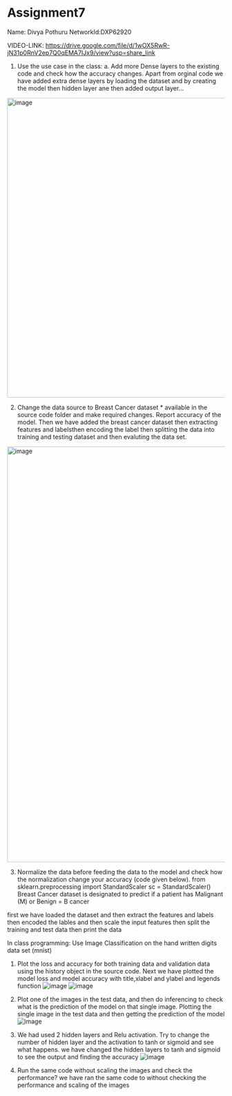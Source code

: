 # Assignment7

Name: Divya Pothuru NetworkId:DXP62920

VIDEO-LINK: https://drive.google.com/file/d/1wOX5RwR-jN31p0RnV2ep7Q0qEMA7IJx9/view?usp=share_link

1. Use the use case in the class:
a. Add more Dense layers to the existing code and check how the accuracy changes.
  Apart from orginal code we have added extra dense layers by loading the dataset and by creating the model then hidden layer ane then added output layer...
  <img width="692" alt="image" src="https://user-images.githubusercontent.com/122486644/225525270-0e508dd5-22ef-4f61-a9a2-6295384f7bc7.png">

2. Change the data source to Breast Cancer dataset * available in the source code folder and make required
changes. Report accuracy of the model.
Then we have added the breast cancer dataset then extracting features and labelsthen encoding the label then splitting the data into training and testing dataset and then evaluting the data set.
<img width="960" alt="image" src="https://user-images.githubusercontent.com/122486644/225525517-48917dab-cb21-4616-852f-211cc25b829c.png">

3. Normalize the data before feeding the data to the model and check how the normalization change your
accuracy (code given below).
from sklearn.preprocessing import StandardScaler
sc = StandardScaler()
Breast Cancer dataset is designated to predict if a patient has Malignant (M) or Benign = B cancer

first we have loaded the dataset and then extract the features and labels then encoded the lables and then scale the input features then split the training and test data then print the data


In class programming:
Use Image Classification on the hand written digits data set (mnist)
1. Plot the loss and accuracy for both training data and validation data using the history object in the source
code.
Next we have plotted the model loss and model accuracy with title,xlabel and ylabel and legends function
![image](https://user-images.githubusercontent.com/122486644/225529377-46e3c9f5-dfc4-4413-a0dd-9b9262ae706d.png)
![image](https://user-images.githubusercontent.com/122486644/225529408-fa4b9c0c-4707-4327-bc8c-ebfceabcfc2f.png)

2. Plot one of the images in the test data, and then do inferencing to check what is the prediction of the model
on that single image.
Plotting the single image in the test data and then getting the prediction of the model 
![image](https://user-images.githubusercontent.com/122486644/225529472-67e27d25-bf9a-4c7b-9018-06be13ad0834.png)

3. We had used 2 hidden layers and Relu activation. Try to change the number of hidden layer and the
activation to tanh or sigmoid and see what happens.
 we have changed the hidden layers to tanh and sigmoid to see the output and finding the accuracy
 ![image](https://user-images.githubusercontent.com/122486644/225530231-70c10687-dcae-4e5b-8e1f-8bf42e42669a.png)

4. Run the same code without scaling the images and check the performance?
we have ran the same code to without checking the performance and scaling of the images 
